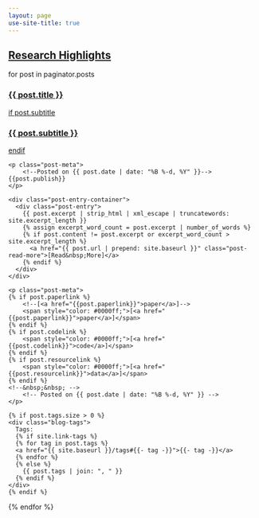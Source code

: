 ```yaml
---
layout: page
use-site-title: true
---
```


<h2><u>Research Highlights</u></h2>

<div class="posts-list">
  for post in paginator.posts 
  <article class="post-preview">
    <a href="{{ post.url | prepend: site.baseurl }}">
	  <h3 class="post-title">{{ post.title }}</h3>
	  if post.subtitle 
	  <h3 class="post-subtitle">
	    {{ post.subtitle }}
	  </h3>
	  endif
    </a>

    <p class="post-meta">	    
      	<!--Posted on {{ post.date | date: "%B %-d, %Y" }}-->
	{{post.publish}}
    </p>
	  
    <div class="post-entry-container">
      <div class="post-entry">
        {{ post.excerpt | strip_html | xml_escape | truncatewords: site.excerpt_length }}
        {% assign excerpt_word_count = post.excerpt | number_of_words %}
        {% if post.content != post.excerpt or excerpt_word_count > site.excerpt_length %}
          <a href="{{ post.url | prepend: site.baseurl }}" class="post-read-more">[Read&nbsp;More]</a>
        {% endif %}
      </div>
    </div>
	  
    <p class="post-meta">
	{% if post.paperlink %}  
	    <!--[<a href="{{post.paperlink}}">paper</a>]-->
	    <span style="color: #0000ff;">[<a href="{{post.paperlink}}">paper</a>]</span>
	{% endif %} 
	{% if post.codelink %}  
	    <span style="color: #0000ff;">[<a href="{{post.codelink}}">code</a>]</span>
	{% endif %} 
	{% if post.resourcelink %}  
	    <span style="color: #0000ff;">[<a href="{{post.resourcelink}}">data</a>]</span>
	{% endif %} 
	<!--&nbsp;&nbsp; -->  	    
      	<!-- Posted on {{ post.date | date: "%B %-d, %Y" }} -->
    </p>

    {% if post.tags.size > 0 %}
    <div class="blog-tags">
      Tags:
      {% if site.link-tags %}
      {% for tag in post.tags %}
      <a href="{{ site.baseurl }}/tags#{{- tag -}}">{{- tag -}}</a>
      {% endfor %}
      {% else %}
        {{ post.tags | join: ", " }}
      {% endif %}
    </div>
    {% endif %}

   </article>
  {% endfor %}
</div>


	
